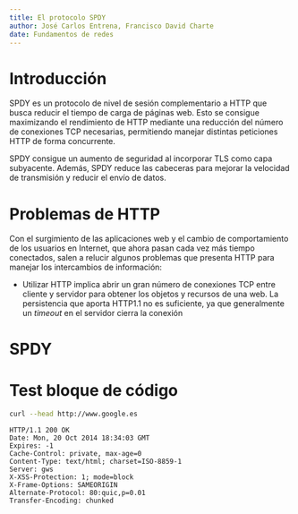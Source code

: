 ```yaml
---
title: El protocolo SPDY
author: José Carlos Entrena, Francisco David Charte
date: Fundamentos de redes
---
```


# Introducción

SPDY es un protocolo de nivel de sesión complementario a HTTP que busca reducir el tiempo de carga de páginas web. Esto se consigue maximizando el rendimiento de HTTP mediante una reducción del número de conexiones TCP necesarias, permitiendo manejar distintas peticiones HTTP de forma concurrente. 

SPDY consigue un aumento de seguridad al incorporar TLS como capa subyacente. Además, SPDY reduce las cabeceras para mejorar la velocidad de transmisión y reducir el envío de datos. 

# Problemas de HTTP
Con el surgimiento de las aplicaciones web y el cambio de comportamiento
de los usuarios en Internet, que ahora pasan cada vez más tiempo conectados,
salen a relucir algunos problemas que presenta HTTP para manejar los 
intercambios de información:

* Utilizar HTTP implica abrir un gran número de conexiones TCP entre
  cliente y servidor para obtener los objetos y recursos de una web.
  La persistencia que aporta HTTP1.1 no es suficiente, ya que 
  generalmente un *timeout* en el servidor cierra la conexión


# SPDY

# Test bloque de código

~~~sh
curl --head http://www.google.es
~~~

~~~
HTTP/1.1 200 OK
Date: Mon, 20 Oct 2014 18:34:03 GMT
Expires: -1
Cache-Control: private, max-age=0
Content-Type: text/html; charset=ISO-8859-1
Server: gws
X-XSS-Protection: 1; mode=block
X-Frame-Options: SAMEORIGIN
Alternate-Protocol: 80:quic,p=0.01
Transfer-Encoding: chunked
~~~

<!-- Compilar con
  pandoc --to latex --latex-engine pdflatex -o documento.pdf documento.md --toc -N --template template.tex
-->
